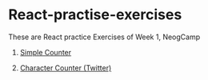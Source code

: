 # React-practise-exercises
 These are React practice Exercises of Week 1, NeogCamp
 
 1. [Simple Counter](https://codesandbox.io/s/simple-counter-96h6w?file=/SimpleCounter/src/Counter.js)
 
 1. [Character Counter (Twitter)](https://codesandbox.io/s/character-counter-twitter-8olsd)